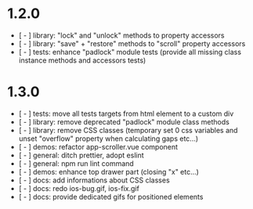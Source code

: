 # 1.2.0
* [ - ] library: "lock" and "unlock" methods to property accessors
* [ - ] library: "save" + "restore" methods to "scroll" property accessors
* [ - ] tests: enhance "padlock" module tests (provide all missing class instance methods and accessors tests)

# 1.3.0

* [ - ] tests: move all tests targets from html element to a custom div
* [ - ] library: remove deprecated "padlock" module class methods
* [ - ] library: remove CSS classes (temporary set 0 css variables and unset "overflow" property when calculating gaps etc...)
* [ - ] demos: refactor app-scroller.vue component
* [ - ] general: ditch prettier, adopt eslint
* [ - ] general: npm run lint command
* [ - ] demos: enhance top drawer part (closing "x" etc...)
* [ - ] docs: add informations about CSS classes
* [ - ] docs: redo ios-bug.gif, ios-fix.gif
* [ - ] docs: provide dedicated gifs for positioned elements
